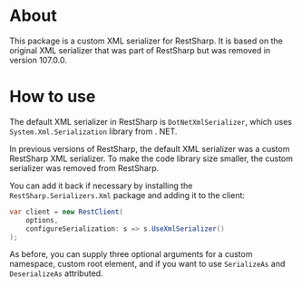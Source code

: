 # About

This package is a custom XML serializer for RestSharp. It is based on the original XML serializer that was part of RestSharp but was removed in version 107.0.0.

# How to use

The default XML serializer in RestSharp is `DotNetXmlSerializer`, which uses `System.Xml.Serialization` library from .
NET.

In previous versions of RestSharp, the default XML serializer was a custom RestSharp XML serializer. To make the 
code library size smaller, the custom serializer was removed from RestSharp.

You can add it back if necessary by installing the `RestSharp.Serializers.Xml` package and adding it to the client:

```csharp
var client = new RestClient(
    options, 
    configureSerialization: s => s.UseXmlSerializer()
);
```

As before, you can supply three optional arguments for a custom namespace, custom root element, and if you want to use `SerializeAs` and `DeserializeAs` attributed.

